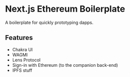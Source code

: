 # Next.js Ethereum Boilerplate

A boilerplate for quickly prototyping dapps. 

## Features

- Chakra UI
- WAGMI 
- Lens Protocol
- Sign-in with Ethereum (to the companion back-end)
- IPFS stuff